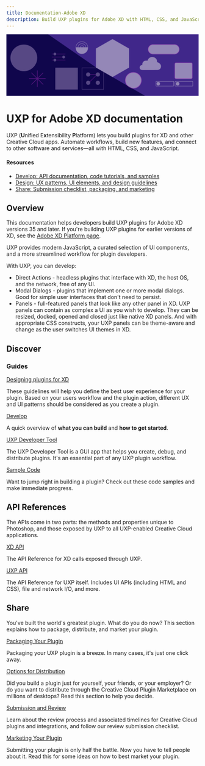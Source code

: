 ```yaml
---
title: Documentation-Adobe XD
description: Build UXP plugins for Adobe XD with HTML, CSS, and JavaScript. Automate workflows, build new features, and more.
---
```


<Hero slots="image, heading, text" background="rgb(64, 34, 138)"/>

![Hero image](./illustration.png)

# UXP for Adobe XD documentation

UXP (**U**nified E**x**tensibility **P**latform) lets you build plugins for XD and other Creative Cloud apps. Automate workflows, build new features, and connect to other software and services—all with HTML, CSS, and JavaScript.

<Resources slots="heading, links"/>

#### Resources

- [Develop: API documentation, code tutorials, and samples](/develop/)
- [Design: UX patterns, UI elements, and design guidelines](/design/)
- [Share: Submission checklist, packaging, and marketing](/distribution/)

## Overview

This documentation helps developers build UXP plugins for Adobe XD versions 35 and later. If you're building UXP plugins for earlier versions of XD, see the [Adobe XD Platform page](https://adobexdplatform.com).

UXP provides modern JavaScript, a curated selection of UI components, and a more streamlined workflow for plugin developers.

With UXP, you can develop:

- Direct Actions - headless plugins that interface with XD, the host OS, and the network, free of any UI.
- Modal Dialogs - plugins that implement one or more modal dialogs. Good for simple user interfaces that don't need to persist.
- Panels - full-featured panels that look like any other panel in XD. UXP panels can contain as complex a UI as you wish to develop. They can be resized, docked, opened and closed just like native XD panels. And with appropriate CSS constructs, your UXP panels can be theme-aware and change as the user switches UI themes in XD.

## Discover

<DiscoverBlock slots="heading, link, text"/>

### Guides

<DiscoverBlock slots="link, text"/>

[Designing plugins for XD](/design/)

These guidelines will help you define the best user experience for your plugin. Based on your users workflow and the plugin action, different UX and UI patterns should be considered as you create a plugin.

<DiscoverBlock slots="link, text"/>

[Develop](/develop/)

A quick overview of **what you can build** and **how to get started**.

<DiscoverBlock slots="link, text"/>

[UXP Developer Tool](guides/uxp-developer-tool/)

The UXP Developer Tool is a GUI app that helps you create, debug, and distribute plugins. It's an essential part of any UXP plugin workflow.

<DiscoverBlock slots="link, text"/>

[Sample Code](https://github.com/AdobeXD/plugin-samples)

Want to jump right in building a plugin? Check out these code samples and make immediate progress.

## API References

The APIs come in two parts: the methods and properties unique to Photoshop, and those exposed by UXP to all UXP-enabled Creative Cloud applications.

<DiscoverBlock slots="link, text"/>

[XD API](/reference/)

The API Reference for XD calls exposed through UXP.

<DiscoverBlock slots="link, text"/>

[UXP API](uxp/reference-js/)

The API Reference for UXP itself. Includes UI APIs (including HTML and CSS), file and network I/O, and more.

## Share

You've built the world's greatest plugin. What do you do now? This section explains how to package, distribute, and market your plugin.

<DiscoverBlock slots="link, text"/>

[Packaging Your Plugin](distribution/packaging-your-plugin/)

Packaging your UXP plugin is a breeze. In many cases, it's just one click away.

<DiscoverBlock slots="link, text"/>

[Options for Distribution](distribution/distribution-options/)

Did you build a plugin just for yourself, your friends, or your employer? Or do you want to distribute through the Creative Cloud Plugin Marketplace on millions of desktops? Read this section to help you decide.

<DiscoverBlock slots="link, text"/>

[Submission and Review](distribution/submission-checklist/)

Learn about the review process and associated timelines for Creative Cloud plugins and integrations, and follow our review submission checklist.

<DiscoverBlock slots="link, text"/>

[Marketing Your Plugin](distribution/marketing/)

Submitting your plugin is only half the battle. Now you have to tell people about it. Read this for some ideas on how to best market your plugin.

<Community />
